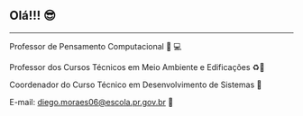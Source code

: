 ## Olá!!! :sunglasses:
______________________________________________________________________________________
Professor de Pensamento Computacional :brain: :computer:

Professor dos Cursos Técnicos em Meio Ambiente e Edificações :recycle::construction:

Coordenador do Curso Técnico em Desenvolvimento de Sistemas :iphone:

E-mail: diego.moraes06@escola.pr.gov.br :email:
